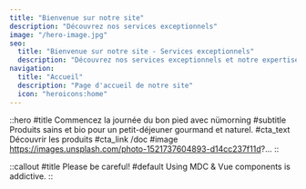 ```yaml
---
title: "Bienvenue sur notre site"
description: "Découvrez nos services exceptionnels"
image: "/hero-image.jpg"
seo:
  title: "Bienvenue sur notre site - Services exceptionnels"
  description: "Découvrez nos services exceptionnels et notre expertise. Nous vous accompagnons dans tous vos projets avec professionnalisme et qualité."
navigation:
  title: "Accueil"
  description: "Page d'accueil de notre site"
  icon: "heroicons:home"
---
```


::hero
#title
Commencez la journée du bon pied avec nümorning
#subtitle
Produits sains et bio pour un petit-déjeuner gourmand et naturel.
#cta_text
Découvrir les produits
#cta_link
/doc
#image
https://images.unsplash.com/photo-1521737604893-d14cc237f11d?...
::

::callout
#title
Please be careful!
#default
Using MDC & Vue components is addictive.
::
